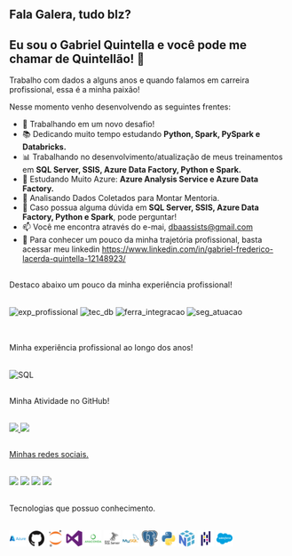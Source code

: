 ## Fala Galera, tudo blz? 

## Eu sou o Gabriel Quintella e você pode me chamar de Quintellão! 👋

Trabalho com dados a alguns anos e quando falamos em carreira profissional, essa é a minha paixão! 

Nesse momento venho desenvolvendo as seguintes frentes:

- 🔭 Trabalhando em um novo desafio!
- 📚 Dedicando muito tempo estudando <b>Python, Spark, PySpark e Databricks.</b>
- 📊 Trabalhando no desenvolvimento/atualização de meus treinamentos em <b>SQL Server, SSIS, Azure Data Factory, Python e Spark.</b>
- 💭 Estudando Muito Azure: <b>Azure Analysis Service e Azure Data Factory.</b>
- 🎲 Analisando Dados Coletados para Montar Mentoria.
- 💬 Caso possua alguma dúvida em <b>SQL Server, SSIS, Azure Data Factory, Python e Spark</b>, pode perguntar!
- 📫 Você me encontra através do e-mai, dbaassists@gmail.com 
- 📜 Para conhecer um pouco da minha trajetória profissional, basta acessar meu linkedin https://www.linkedin.com/in/gabriel-frederico-lacerda-quintella-12148923/

##


Destaco abaixo um pouco da minha experiência profissional!


<div style='display: inline_block'><br>
<img align='center' alt='exp_profissional' height='170' width='200em' src='https://github.com/dbaassists/QuemSouEu/blob/main/exp_profissional.png'/>
<img align='center' alt='tec_db' height='170' width='200em'  src='https://github.com/dbaassists/QuemSouEu/blob/main/tec_db.png'/>
<img align='center' alt='ferra_integracao' height='170' width='200em'  src='https://github.com/dbaassists/QuemSouEu/blob/main/ferra_integracao.png'/>  
<img align='center' alt='seg_atuacao' height='180' width='180em'  src='https://github.com/dbaassists/QuemSouEu/blob/main/seg_atuacao.png'/>
</div>

<br>

##

Minha experiência profissional ao longo dos anos!



<div style='display: inline_block'><br>
<img align='center' alt='SQL' height='300' width='800' src='https://github.com/dbaassists/QuemSouEu/blob/main/linha_tempo.png'/>
</div>


##
Minha Atividade no GitHub!

<div><br>
<a href="https://github.com/dbaassists">
<img height="180em" src="https://github-readme-stats.vercel.app/api?username=dbaassists&theme=nord&show_icons=true&include_all_commits=true&count_private=true"/>
<img height="180em" src="https://github-readme-stats.vercel.app/api/top-langs?username=dbaassists&layout=compact&langs_count=16&theme=nord"/>
</div>

##
Minhas redes sociais.  

  
<div><br>
<a href='https://github.com/dbaassists'><img src='https://img.shields.io/badge/GitHub-100000?style=for-the-badge&logo=github&logoColor=white' target='_blank'/></a>
<a href='https://www.instagram.com/dbaassists/'><img src='https://img.shields.io/badge/Instagram-E4405F?style=for-the-badge&logo=instagram&logoColor=white' target='_blank'/></a>
<a href='https://www.linkedin.com/in/gabriel-frederico-lacerda-quintella-12148923/'><img src='https://img.shields.io/badge/LinkedIn-0077B5?style=for-the-badge&logo=linkedin&logoColor=white' target='_blank'/></a>
<a href='https://twitter.com/dbaassists'><img src='https://img.shields.io/badge/Twitter-1DA1F2?style=for-the-badge&logo=twitter&logoColor=white' target='_blank'/></a>
</div>
  
##
Tecnologias que possuo conhecimento.
  
<div style='display: inline_block'><br>
<img align='center' alt='SQL' height='30' width='30' src='https://raw.githubusercontent.com/devicons/devicon/master/icons/azure/azure-original-wordmark.svg'/>
<img align='center' alt='SQL' height='30' width='30' src='https://raw.githubusercontent.com/devicons/devicon/master/icons/github/github-original.svg'/>
<img align='center' alt='SQL' height='30' width='30' src='https://raw.githubusercontent.com/devicons/devicon/master/icons/jupyter/jupyter-original.svg'/>  
<img align='center' alt='SQL' height='30' width='30' src='https://raw.githubusercontent.com/devicons/devicon/master/icons/visualstudio/visualstudio-plain.svg'/>
<img align='center' alt='SQL' height='30' width='30' src='https://raw.githubusercontent.com/devicons/devicon/master/icons/anaconda/anaconda-original-wordmark.svg'/>
<img align='center' alt='SQL' height='30' width='30' src='https://raw.githubusercontent.com/devicons/devicon/master/icons/microsoftsqlserver/microsoftsqlserver-plain-wordmark.svg'/>
<img align='center' alt='SQL' height='30' width='30' src='https://raw.githubusercontent.com/devicons/devicon/master/icons/mysql/mysql-original-wordmark.svg'/> 
<img align='center' alt='SQL' height='30' width='30' src='https://raw.githubusercontent.com/devicons/devicon/master/icons/postgresql/postgresql-original.svg'/>
<img align='center' alt='SQL' height='30' width='30' src='https://raw.githubusercontent.com/devicons/devicon/master/icons/python/python-original.svg'/>  
<img align='center' alt='SQL' height='30' width='30' src='https://raw.githubusercontent.com/devicons/devicon/master/icons/numpy/numpy-original.svg'/>  
<img align='center' alt='SQL' height='30' width='30' src='https://raw.githubusercontent.com/devicons/devicon/master/icons/pandas/pandas-original.svg'/>    
<img align='center' alt='SQL' height='30' width='30' src='https://raw.githubusercontent.com/devicons/devicon/master/icons/salesforce/salesforce-plain.svg'/>
</div>  
  
##


